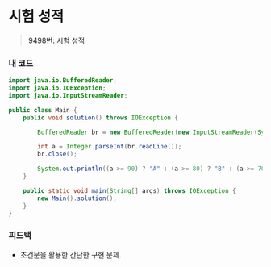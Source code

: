 # 시험 성적

> [9498번: 시험 성적](https://www.acmicpc.net/problem/9498)

### 내 코드

```java
import java.io.BufferedReader;
import java.io.IOException;
import java.io.InputStreamReader;

public class Main {
    public void solution() throws IOException {

        BufferedReader br = new BufferedReader(new InputStreamReader(System.in));

        int a = Integer.parseInt(br.readLine());
        br.close();

        System.out.println((a >= 90) ? "A" : (a >= 80) ? "B" : (a >= 70) ? "C" : (a >= 60) ? "D" : "F");
    }

    public static void main(String[] args) throws IOException {
        new Main().solution();
    }
}
```

### 피드백

* 조건문을 활용한 간단한 구현 문제.